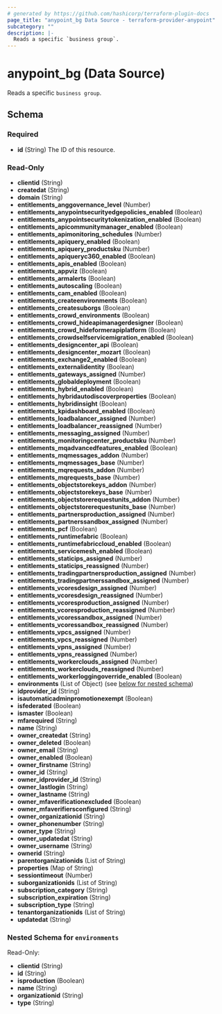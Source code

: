 ```yaml
---
# generated by https://github.com/hashicorp/terraform-plugin-docs
page_title: "anypoint_bg Data Source - terraform-provider-anypoint"
subcategory: ""
description: |-
  Reads a specific `business group`.
---
```


# anypoint_bg (Data Source)

Reads a specific `business group`.



<!-- schema generated by tfplugindocs -->
## Schema

### Required

- **id** (String) The ID of this resource.

### Read-Only

- **clientid** (String)
- **createdat** (String)
- **domain** (String)
- **entitlements_anggovernance_level** (Number)
- **entitlements_anypointsecurityedgepolicies_enabled** (Boolean)
- **entitlements_anypointsecuritytokenization_enabled** (Boolean)
- **entitlements_apicommunitymanager_enabled** (Boolean)
- **entitlements_apimonitoring_schedules** (Number)
- **entitlements_apiquery_enabled** (Boolean)
- **entitlements_apiquery_productsku** (Number)
- **entitlements_apiqueryc360_enabled** (Boolean)
- **entitlements_apis_enabled** (Boolean)
- **entitlements_appviz** (Boolean)
- **entitlements_armalerts** (Boolean)
- **entitlements_autoscaling** (Boolean)
- **entitlements_cam_enabled** (Boolean)
- **entitlements_createenvironments** (Boolean)
- **entitlements_createsuborgs** (Boolean)
- **entitlements_crowd_environments** (Boolean)
- **entitlements_crowd_hideapimanagerdesigner** (Boolean)
- **entitlements_crowd_hideformerapiplatform** (Boolean)
- **entitlements_crowdselfservicemigration_enabled** (Boolean)
- **entitlements_designcenter_api** (Boolean)
- **entitlements_designcenter_mozart** (Boolean)
- **entitlements_exchange2_enabled** (Boolean)
- **entitlements_externalidentity** (Boolean)
- **entitlements_gateways_assigned** (Number)
- **entitlements_globaldeployment** (Boolean)
- **entitlements_hybrid_enabled** (Boolean)
- **entitlements_hybridautodiscoverproperties** (Boolean)
- **entitlements_hybridinsight** (Boolean)
- **entitlements_kpidashboard_enabled** (Boolean)
- **entitlements_loadbalancer_assigned** (Number)
- **entitlements_loadbalancer_reassigned** (Number)
- **entitlements_messaging_assigned** (Number)
- **entitlements_monitoringcenter_productsku** (Number)
- **entitlements_mqadvancedfeatures_enabled** (Boolean)
- **entitlements_mqmessages_addon** (Number)
- **entitlements_mqmessages_base** (Number)
- **entitlements_mqrequests_addon** (Number)
- **entitlements_mqrequests_base** (Number)
- **entitlements_objectstorekeys_addon** (Number)
- **entitlements_objectstorekeys_base** (Number)
- **entitlements_objectstorerequestunits_addon** (Number)
- **entitlements_objectstorerequestunits_base** (Number)
- **entitlements_partnersproduction_assigned** (Number)
- **entitlements_partnerssandbox_assigned** (Number)
- **entitlements_pcf** (Boolean)
- **entitlements_runtimefabric** (Boolean)
- **entitlements_runtimefabriccloud_enabled** (Boolean)
- **entitlements_servicemesh_enabled** (Boolean)
- **entitlements_staticips_assigned** (Number)
- **entitlements_staticips_reassigned** (Number)
- **entitlements_tradingpartnersproduction_assigned** (Number)
- **entitlements_tradingpartnerssandbox_assigned** (Number)
- **entitlements_vcoresdesign_assigned** (Number)
- **entitlements_vcoresdesign_reassigned** (Number)
- **entitlements_vcoresproduction_assigned** (Number)
- **entitlements_vcoresproduction_reassigned** (Number)
- **entitlements_vcoressandbox_assigned** (Number)
- **entitlements_vcoressandbox_reassigned** (Number)
- **entitlements_vpcs_assigned** (Number)
- **entitlements_vpcs_reassigned** (Number)
- **entitlements_vpns_assigned** (Number)
- **entitlements_vpns_reassigned** (Number)
- **entitlements_workerclouds_assigned** (Number)
- **entitlements_workerclouds_reassigned** (Number)
- **entitlements_workerloggingoverride_enabled** (Boolean)
- **environments** (List of Object) (see [below for nested schema](#nestedatt--environments))
- **idprovider_id** (String)
- **isautomaticadminpromotionexempt** (Boolean)
- **isfederated** (Boolean)
- **ismaster** (Boolean)
- **mfarequired** (String)
- **name** (String)
- **owner_createdat** (String)
- **owner_deleted** (Boolean)
- **owner_email** (String)
- **owner_enabled** (Boolean)
- **owner_firstname** (String)
- **owner_id** (String)
- **owner_idprovider_id** (String)
- **owner_lastlogin** (String)
- **owner_lastname** (String)
- **owner_mfaverificationexcluded** (Boolean)
- **owner_mfaverifiersconfigured** (String)
- **owner_organizationid** (String)
- **owner_phonenumber** (String)
- **owner_type** (String)
- **owner_updatedat** (String)
- **owner_username** (String)
- **ownerid** (String)
- **parentorganizationids** (List of String)
- **properties** (Map of String)
- **sessiontimeout** (Number)
- **suborganizationids** (List of String)
- **subscription_category** (String)
- **subscription_expiration** (String)
- **subscription_type** (String)
- **tenantorganizationids** (List of String)
- **updatedat** (String)

<a id="nestedatt--environments"></a>
### Nested Schema for `environments`

Read-Only:

- **clientid** (String)
- **id** (String)
- **isproduction** (Boolean)
- **name** (String)
- **organizationid** (String)
- **type** (String)


